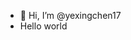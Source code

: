 - 👋 Hi, I’m @yexingchen17
- Hello world

<!---
yexingchen17/yexingchen17 is a ✨ special ✨ repository because its `README.md` (this file) appears on your GitHub profile.
You can click the Preview link to take a look at your changes.
--->
